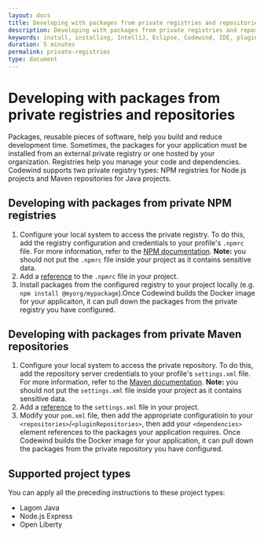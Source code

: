 ```yaml
---
layout: docs
title: Developing with packages from private registries and repositories 
description: Developing with packages from private registries and repositories 
keywords: install, installing, IntelliJ, Eclipse, Codewind, IDE, plugin, plug-in, settings, creating, project, projects, template, code change, edit, edits, application, removing, private, registry, registries, repository, repositories, package, package 
duration: 5 minutes 
permalink: private-registries  
type: document 
---
```


# Developing with packages from private registries and repositories 

Packages, reusable pieces of software, help you build and reduce development time. Sometimes, the packages for your application must be installed from an external private registry or one hosted by your organization. Registries help you manage your code and dependencies. Codewind supports two private registry types: NPM registries for Node.js projects and Maven repositories for Java projects. 

## Developing with packages from private NPM registries 

1. Configure your local system to access the private registry. To do this, add the registry configuration and credentials to your profile's `.npmrc` file. For more information, refer to the [NPM documentation](https://docs.npmjs.com/configuring-npm/npmrc.html). 
    **Note:** you should not put the `.npmrc` file inside your project as it contains sensitive data.
2. Add a [reference](referencing-files.html) to the `.npmrc` file in your project.
3. Install packages from the configured registry to your project locally (e.g. `npm install @myorg/mypackage`).Once Codewind builds the Docker image for your applicaiton, it can pull down the packages from the private registry you have configured.

## Developing with packages from private Maven repositories 

1. Configure your local system to access the private repository. To do this, add the repository server credentials to your profile's `settings.xml` file. For more information, refer to the [Maven documentation](https://maven.apache.org/settings.html#Servers). 
    **Note:** you should not put the `settings.xml` file inside your project as it contains sensitive data.
2. Add a [reference](referencing-files.html) to the `settings.xml` file in your project.
3. Modify your `pom.xml` file, then add the appropriate configuratioin to your `<repositories>`/`<pluginRepositories>`, then add your `<dependencies>` element references to the packages your application requires. Once Codewind builds the Docker image for your application, it can pull down the packages from the private repository you have configured.

## Supported project types 

You can apply all the preceding instructions to these project types:

* Lagom Java
* Node.js Express
* Open Liberty 